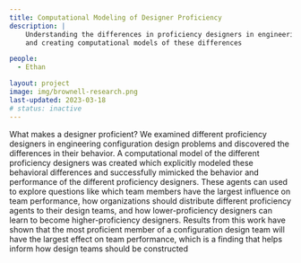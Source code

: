 ```yaml
---
title: Computational Modeling of Designer Proficiency
description: |
    Understanding the differences in proficiency designers in engineering configuration design problems
    and creating computational models of these differences

people:
  - Ethan

layout: project
image: img/brownell-research.png
last-updated: 2023-03-18
# status: inactive
---
```


What makes a designer proficient? We examined different proficiency designers in engineering configuration design problems and discovered the differences in their behavior. A computational model of the different proficiency designers was created which explicitly modeled these behavioral differences and successfully mimicked the behavior and performance of the different proficiency designers. These agents can used to explore questions like which team members have the largest influence on team performance, how organizations should distribute different proficiency agents to their design teams, and how lower-proficiency designers can learn to become higher-proficiency designers. Results from this work have shown that the most proficient member of a configuration design team will have the largest effect on team performance, which is a finding that helps inform how design teams should be constructed